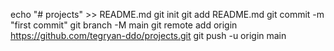 echo "# projects" >> README.md
git init
git add README.md
git commit -m "first commit"
git branch -M main
git remote add origin https://github.com/tegryan-ddo/projects.git
git push -u origin main